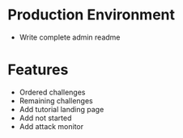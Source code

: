 # Production Environment
* Write complete admin readme

# Features
* Ordered challenges
* Remaining challenges
* Add tutorial landing page
* Add not started
* Add attack monitor

